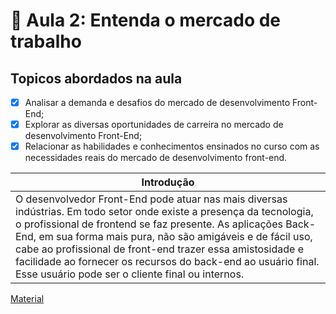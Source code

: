 # 📝 Aula 2: Entenda o mercado de trabalho

## Topicos abordados na aula

- [x] Analisar a demanda e desafios do mercado de desenvolvimento Front-End;
- [x] Explorar as diversas oportunidades de carreira no mercado de desenvolvimento Front-End;
- [x] Relacionar as habilidades e conhecimentos ensinados no curso com as necessidades reais do mercado de desenvolvimento front-end.

| Introdução                                                                                                                                                                                                                                                                                                                                                                                                                            |
| ------------------------------------------------------------------------------------------------------------------------------------------------------------------------------------------------------------------------------------------------------------------------------------------------------------------------------------------------------------------------------------------------------------------------------------- |
| O desenvolvedor Front-End pode atuar nas mais diversas indústrias. Em todo setor onde existe a presença da tecnologia, o profissional de frontend se faz presente. As aplicações Back-End, em sua forma mais pura, não são amigáveis e de fácil uso, cabe ao profissional de front-end trazer essa amistosidade e facilidade ao fornecer os recursos do back-end ao usuário final. Esse usuário pode ser o cliente final ou internos. |

[Material](./Entendendo%20o%20Mercado.pdf)
